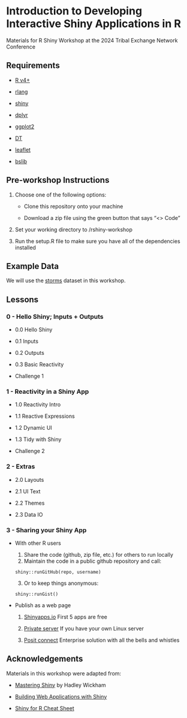 Introduction to Developing Interactive Shiny Applications in R
================

Materials for R Shiny Workshop at the 2024 Tribal Exchange Network
Conference

## Requirements

- [R v4+](https://www.r-project.org/)

- [rlang](https://CRAN.R-project.org/package=rlang)

- [shiny](https://CRAN.R-project.org/package=readr)

- [dplyr](https://CRAN.R-project.org/package=dplyr)

- [ggplot2](https://CRAN.R-project.org/package=ggplot2)

- [DT](https://CRAN.R-project.org/package=DT)

- [leaflet](https://CRAN.R-project.org/package=leaflet)

- [bslib](https://CRAN.R-project.org/package=bslib)

## Pre-workshop Instructions

1.  Choose one of the following options:

    - Clone this repository onto your machine

    - Download a zip file using the green button that says “\<\> Code”

2.  Set your working directory to /rshiny-workshop

3.  Run the setup.R file to make sure you have all of the dependencies
    installed

## Example Data

We will use the
[storms](https://dplyr.tidyverse.org/reference/storms.html) dataset in
this workshop.

## Lessons

### 0 - Hello Shiny; Inputs + Outputs

- 0.0 Hello Shiny

- 0.1 Inputs

- 0.2 Outputs

- 0.3 Basic Reactivity

- Challenge 1

### 1 - Reactivity in a Shiny App

- 1.0 Reactivity Intro

- 1.1 Reactive Expressions

- 1.2 Dynamic UI

- 1.3 Tidy with Shiny

- Challenge 2

### 2 - Extras

- 2.0 Layouts

- 2.1 UI Text

- 2.2 Themes

- 2.3 Data IO

### 3 - Sharing your Shiny App

- With other R users

  1.  Share the code (github, zip file, etc.) for others to run locally
  2.  Maintain the code in a public github repository and call:

  <!-- -->

      shiny::runGitHub(repo, username)

  3.  Or to keep things anonymous:

  <!-- -->

      shiny::runGist()

- Publish as a web page

  1.  [Shinyapps.io](https://www.shinyapps.io/) First 5 apps are free

  2.  [Private
      server](https://github.com/rstudio/shiny-server/blob/master/README.md)
      If you have your own Linux server

  3.  [Posit connect](https://posit.co/products/enterprise/connect/)
      Enterprise solution with all the bells and whistles

## Acknowledgements

Materials in this workshop were adapted from:

- [Mastering Shiny](https://mastering-shiny.org/index.html) by Hadley
  Wickham

- [Building Web Applications with
  Shiny](https://rstudio-education.github.io/shiny-course/)

- [Shiny for R Cheat
  Sheet](https://shiny.posit.co/r/articles/start/cheatsheet/)
